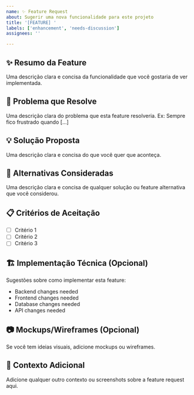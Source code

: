 ```yaml
---
name: ✨ Feature Request
about: Sugerir uma nova funcionalidade para este projeto
title: '[FEATURE] '
labels: ['enhancement', 'needs-discussion']
assignees: ''

---
```


## ✨ Resumo da Feature
Uma descrição clara e concisa da funcionalidade que você gostaria de ver implementada.

## 🎯 Problema que Resolve
Uma descrição clara do problema que esta feature resolveria. Ex: Sempre fico frustrado quando [...]

## 💡 Solução Proposta
Uma descrição clara e concisa do que você quer que aconteça.

## 🔄 Alternativas Consideradas
Uma descrição clara e concisa de qualquer solução ou feature alternativa que você considerou.

## 📋 Critérios de Aceitação
- [ ] Critério 1
- [ ] Critério 2
- [ ] Critério 3

## 🏗️ Implementação Técnica (Opcional)
Sugestões sobre como implementar esta feature:
- Backend changes needed
- Frontend changes needed
- Database changes needed
- API changes needed

## 📷 Mockups/Wireframes (Opcional)
Se você tem ideias visuais, adicione mockups ou wireframes.

## 📝 Contexto Adicional
Adicione qualquer outro contexto ou screenshots sobre a feature request aqui.
